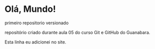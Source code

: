 # Olá, Mundo!
 primeiro repositorio versionado
 
 repositório criado durante aula 05 do curso Git e GitHub do Guanabara.
 
 Esta linha eu adicionei no site.
